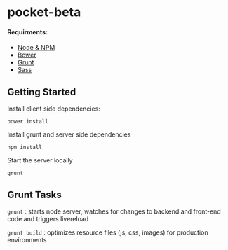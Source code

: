 # pocket-beta

#### Requirments:

* [Node & NPM](http://nodejs.org/)
* [Bower](http://bower.io/)
* [Grunt](http://gruntjs.com/getting-started)
* [Sass](http://sass-lang.com/install)

## Getting Started

Install client side dependencies:

`bower install`

Install grunt and server side dependencies

`npm install`

Start the server locally

`grunt`

## Grunt Tasks

`grunt` : starts node server, watches for changes to backend and front-end code and triggers livereload

`grunt build` : optimizes resource files (js, css, images) for production environments
